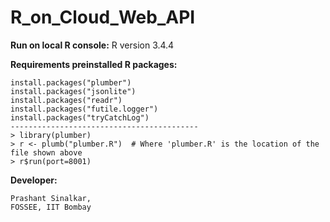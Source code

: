 
# R_on_Cloud_Web_API


**Run on local R console:**
R version 3.4.4

  **Requirements preinstalled R packages:**

    install.packages("plumber")
    install.packages("jsonlite")
    install.packages("readr")
    install.packages("futile.logger")
    install.packages("tryCatchLog")
    ------------------------------------------
    > library(plumber)
    > r <- plumb("plumber.R")  # Where 'plumber.R' is the location of the file shown above
    > r$run(port=8001)


**Developer:**

    Prashant Sinalkar,
    FOSSEE, IIT Bombay






